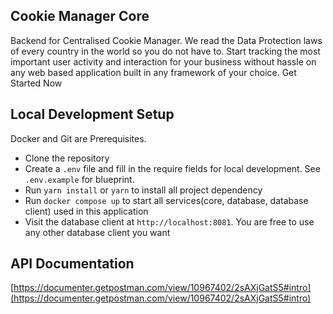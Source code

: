 ## Cookie Manager Core

Backend for Centralised Cookie Manager. We read the Data Protection laws of every country in the world so you do not have to. Start tracking the most important user activity and interaction for your business without hassle on any web based application built in any framework of your choice. Get Started Now

## Local Development Setup

Docker and Git are Prerequisites.

- Clone the repository
- Create a `.env` file and fill in the require fields for local development. See `.env.example` for blueprint.
- Run `yarn install` or `yarn` to install all project dependency
- Run `docker compose up` to start all services(core, database, database client) used in this application
- Visit the database client at `http://localhost:8081`. You are free to use any other database client you want

## API Documentation

[https://documenter.getpostman.com/view/10967402/2sAXjGatS5#intro](https://documenter.getpostman.com/view/10967402/2sAXjGatS5#intro)

